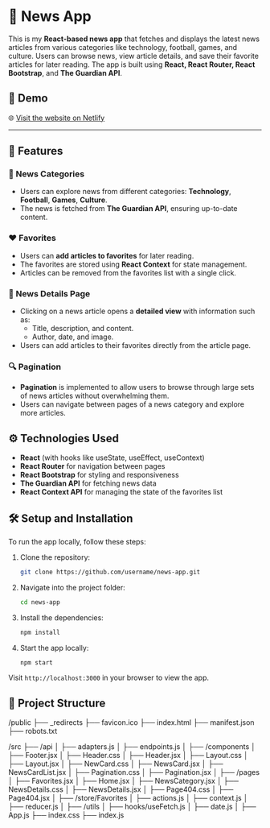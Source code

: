 # 📰 News App

This is my **React-based news app** that fetches and displays the latest news articles from various categories like technology, football, games, and culture. Users can browse news, view article details, and save their favorite articles for later reading. The app is built using **React, React Router, React Bootstrap**, and **The Guardian API**.

## 🌟 Demo

🌐 [Visit the website on Netlify](https://it-school-news-23.netlify.app/)

---

## 🚀 Features

### 📰 News Categories

- Users can explore news from different categories: **Technology**, **Football**, **Games**, **Culture**.
- The news is fetched from **The Guardian API**, ensuring up-to-date content.

### ❤️ Favorites

- Users can **add articles to favorites** for later reading.
- The favorites are stored using **React Context** for state management.
- Articles can be removed from the favorites list with a single click.

### 📜 News Details Page

- Clicking on a news article opens a **detailed view** with information such as:
  - Title, description, and content.
  - Author, date, and image.
- Users can add articles to their favorites directly from the article page.

### 🔍 Pagination

- **Pagination** is implemented to allow users to browse through large sets of news articles without overwhelming them.
- Users can navigate between pages of a news category and explore more articles.

## ⚙️ Technologies Used

- **React** (with hooks like useState, useEffect, useContext)
- **React Router** for navigation between pages
- **React Bootstrap** for styling and responsiveness
- **The Guardian API** for fetching news data
- **React Context API** for managing the state of the favorites list

## 🛠️ Setup and Installation

To run the app locally, follow these steps:

1. Clone the repository:

   ```bash
   git clone https://github.com/username/news-app.git
   ```

2. Navigate into the project folder:

   ```bash
   cd news-app
   ```

3. Install the dependencies:

   ```bash
   npm install
   ```

4. Start the app locally:
   ```bash
   npm start
   ```

Visit `http://localhost:3000` in your browser to view the app.

## 📂 Project Structure

/public
├── _redirects
├── favicon.ico
├── index.html
├── manifest.json
├── robots.txt

/src
├── /api
│   ├── adapters.js
│   ├── endpoints.js
│
├── /components
│   ├── Footer.jsx
│   ├── Header.css
│   ├── Header.jsx
│   ├── Layout.css
│   ├── Layout.jsx
│   ├── NewCard.css
│   ├── NewsCard.jsx
│   ├── NewsCardList.jsx
│   ├── Pagination.css
│   ├── Pagination.jsx
│
├── /pages
│   ├── Favorites.jsx
│   ├── Home.jsx
│   ├── NewsCategory.jsx
│   ├── NewsDetails.css
│   ├── NewsDetails.jsx
│   ├── Page404.css
│   ├── Page404.jsx
│
├── /store/Favorites
│   ├── actions.js
│   ├── context.js
│   ├── reducer.js
│
├── /utils
│   ├── hooks/useFetch.js
│   ├── date.js
│
├── App.js
├── index.css
├── index.js
